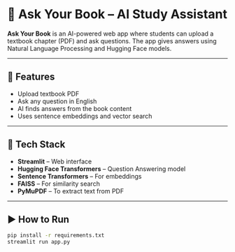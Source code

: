 # 📘 Ask Your Book – AI Study Assistant

**Ask Your Book** is an AI-powered web app where students can upload a textbook chapter (PDF) and ask questions. The app gives answers using Natural Language Processing and Hugging Face models.

---

## 🚀 Features

- Upload textbook PDF
- Ask any question in English
- AI finds answers from the book content
- Uses sentence embeddings and vector search

---

## 🧠 Tech Stack

- **Streamlit** – Web interface
- **Hugging Face Transformers** – Question Answering model
- **Sentence Transformers** – For embeddings
- **FAISS** – For similarity search
- **PyMuPDF** – To extract text from PDF

---

## ▶️ How to Run

```bash
pip install -r requirements.txt
streamlit run app.py

